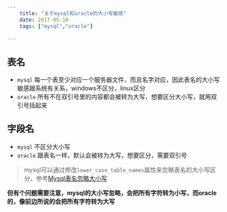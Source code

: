 ```yaml
---
    title: "关于mysql和oracle的大小写敏感"
    date: 2017-05-10
    tags: ["mysql","oracle"]
    
---
```


## 表名
* `mysql` 每一个表至少对应一个服务器文件，而且名字对应，因此表名的大小写敏感跟系统有关系，windows不区分，linux区分
* `oracle` 所有不在双引号里的内容都会被转为大写，想要区分大小写，就用双引号括起来  

## 字段名
* `mysql` 不区分大小写
* `oracle` 跟表名一样，默认会被转为大写，想要区分，需要双引号

> mysql可以通过修改`lower_case_table_names`属性来忽略表名的大小写区分，参考[Mysql表名忽略大小写](/2017/08/mysql表名忽略大小写/index.html)

**但有个问题需要注意，mysql的大小写忽略，会把所有字符转为小写，而oracle的，像前边所说的会把所有字符转为大写**